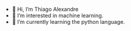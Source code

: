 - 👋 Hi, I’m Thiago Alexandre
- 👀 I’m interested in machine learning.
- 🌱 I’m currently learning the python language.


<!---
thiagoasilva1986/thiagoasilva1986 is a ✨ special ✨ repository because its `README.md` (this file) appears on your GitHub profile.
You can click the Preview link to take a look at your changes.
--->
